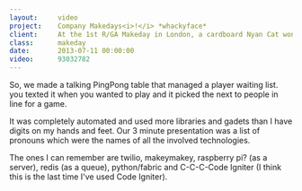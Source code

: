 ```yaml
---
layout:     video
project:    Company Makedays<i>!</i> *whackyface*
client:     At the 1st R/GA Makeday in London, a cardboard Nyan Cat won.
class:      makeday
date:       2013-07-11 00:00:00
video:      93032782
---
```


So, we made a talking PingPong table that managed a player waiting list. you texted it when you wanted to play and it picked the next to people in line for a game.

It was completely automated and used more libraries and gadets than I have digits on my hands and feet. Our 3 minute presentation was a list of pronouns which were the names of all the involved technologies.

The ones I can remember are twilio, makeymakey, raspberry pi? (as a server), redis (as a queue), python/fabric and C-C-C-Code Igniter (I think this is the last time I've used Code Igniter).

<!-- <p>It's amazing the amount of work you can get done in a day when you're having fun and not worried about stuff breaking.</p> -->
